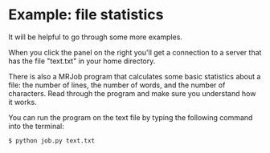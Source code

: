 # Example: file statistics
It will be helpful to go through some more examples.

When you click the panel on the right you'll get a connection to a server that has the file "text.txt" in your home 
directory.

There is also a MRJob program that calculates some basic statistics about a file: the number of lines, the number of 
words, and the number of characters. Read through the program and make sure you understand how it works.

You can run the program on the text file by typing the following command into the terminal:

```$ python job.py text.txt```
